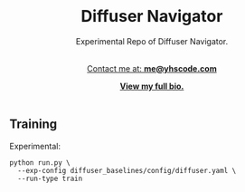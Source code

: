 

<br />
<div align="center" id="readme-top">
  
  <h1 align="center">Diffuser Navigator</h1>

  <p align="center" >





Experimental Repo of Diffuser Navigator.



<br />
<a href="https://yuhang.topsoftint.com">Contact me at: <strong>me@yhscode.com</strong></a>

<a href="https://yhscode.com"><strong>View my full bio.</strong></a>
    <br />
    <br />
  </p>
</div>


## Training

Experimental:

```
python run.py \
  --exp-config diffuser_baselines/config/diffuser.yaml \
  --run-type train
```